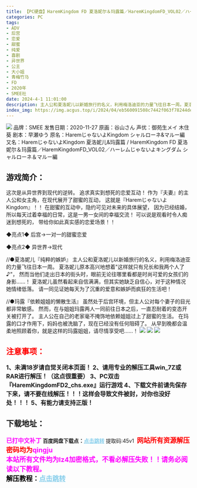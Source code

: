 ```yaml
---
title: 【PC硬盘】HaremKingdom FD 夏洛妮尔＆玛露篇／HaremKingdomFD_VOL02／ハーレムじゃないよキングダム シャルローネ＆マルー編
categories: PC
tags:
- ADV
- 后宫
- 恋爱
- 甜蜜
- 纯爱
- 喜剧
- 异世界
- 公主
- 大小姐
- 青梅竹马
- FD
- 2020年
- SMEE社
date: 2024-4-1 11:01:00
description: 主人公和夏洛妮儿以新婚旅行的名义，利用梅洛迪亚的力量飞往日本一周。夏洛妮儿原本高兴地想着"这样就只有兄长和我两个人了♪"，然而当他们走出日本的街头时，眼前无论往哪里看都是时尚可爱的女孩们的身影……！夏洛妮儿虽然看起来自信满满，但其实她缺乏自信心，对于这种情况她情绪低落。请一同见证她每天为了沉重的爱意和嫉妒而疯狂的生活吧！
index_img: https://img.acgus.top/i/2024/04/eb560091508c7442f063f78244deb9fe.webp
---
```

![](https://img.acgus.top/i/2024/04/eb560091508c7442f063f78244deb9fe.webp)
品牌：SMEE
发售日期：2020-11-27
原画：谷山さん
声优：御苑生メイ 木住葵
剧本：早瀬ゆう
原名：HaremじゃないよKingdom シャルローネ&マルー編
又名：HaremじゃないよKingdom 夏洛妮儿&玛露篇 / HaremKingdom FD 夏洛妮尔＆玛露篇／HaremKingdomFD_VOL02／ハーレムじゃないよキングダム シャルローネ＆マルー編

## 游戏简介：
这次是从异世界到现代的逆转。
追求真实到想死的恋爱互动！
作为『夫妻』的主人公和女主角，在现代展开了甜蜜的互动，
这就是『HaremじゃないよKingdom』！！
在甜蜜的互动中，隐约可见对未来的具体展望，
因为已经结婚，所以每天过着幸福的日常，这是一男一女间的幸福交流！
可以说是观看时令人痴迷到想死的，
带给你如此真实感的恋爱场景！！

◆亮点1◆
后宫→一对一的甜蜜恋爱

◆亮点2◆
异世界→现代

//●夏洛妮儿『纯粹的嫉妒』
主人公和夏洛妮儿以新婚旅行的名义，利用梅洛迪亚的力量飞往日本一周。
夏洛妮儿原本高兴地想着"这样就只有兄长和我两个人了♪"，
然而当他们走出日本的街头时，眼前无论往哪里看都是时尚可爱的女孩们的身影……！
夏洛妮儿虽然看起来自信满满，但其实她缺乏自信心，对于这种情况她情绪低落。
请一同见证她每天为了沉重的爱意和嫉妒而疯狂的生活吧！

//●玛露『依赖姐姐的懒散生活』
虽然处于后宫环境，但主人公对每个妻子的目光都非常敏感。
然而，在与姐姐玛露两人一同前往日本之后，一直忍耐着的变态开关被打开了。
主人公在自己的老家毫不掩饰地依赖姐姐过上了甜蜜的生活。
在玛露的口才作用下，妈妈也被洗脑了，现在已经没有任何阻碍了。
从早到晚都会温柔地照顾着你，就是这样的玛露姐姐，请尽情享受吧……！
![](https://img.acgus.top/i/2024/04/18efd275061434d7b77614b17fa63988.webp)
![](https://img.acgus.top/i/2024/04/d795d51c79b82191e70c1a026af769a9.webp)
![](https://img.acgus.top/i/2024/04/6a04519d801335db54934c4860a0efa2.webp)






## <font color=#FF0000 >注意事项：</font>
<font size=3><b>1、未满18岁请自觉关闭本页面！
2、请用专业的解压工具win_7Z或RAR进行解压！（这点很重要）
3、PC双击『HaremKingdomFD2_chs.exe』运行游戏
4、下载文件前请先保存下来，请不要在线解压！！！这样会导致文件被封，对你也没好处！！！
5、有能力请支持正版！</b></font>

## 下载地址：
<font color=#FF00FF size=3><b>已打中文补丁</b></font>
<b>百度网盘下载点：</b><a href="https://pan.baidu.com/s/1tYy2OAZz9dACAD29EAlPKg?pwd=45v1" style="color: #87CEEB;"><b>点击跳转</b></a> 提取码:45v1
<a style="padding: 0" href="https://post.qingju.org/AD/"><img style="max-width:100%" src="https://img.acgus.top/i/2024/07/478f689b8021d8d499ab43d21acf137a.gif" alt=""></a>
<b><font color=#FF0000 size=4>网站所有资源解压密码均为</b></font><b><font color=#FF00FF size=4>qingju</font><font color=#FF0000 ></font></b><br><b><font color=#FF00FF size=4>本站所有文件均为lz4加密格式，不看必解压失败！！请务必阅读以下教程。</b></font><br><b><font color=#000 size=4>解压教程：</b><a href="https://post.qingju.org/tutorial/000/" style="color: #87CEEB;"><b>点击跳转</b></a>